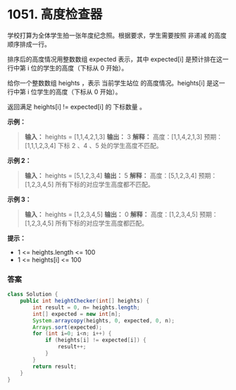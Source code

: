 # 1051. 高度检查器
学校打算为全体学生拍一张年度纪念照。根据要求，学生需要按照 非递减 的高度顺序排成一行。

排序后的高度情况用整数数组 expected 表示，其中 expected[i] 是预计排在这一行中第 i 位的学生的高度（下标从 0 开始）。

给你一个整数数组 heights ，表示 当前学生站位 的高度情况。heights[i] 是这一行中第 i 位学生的高度（下标从 0 开始）。

返回满足 heights[i] != expected[i] 的 下标数量 。

__示例：__
>__输入：__ heights = [1,1,4,2,1,3]
__输出：__ 3 
__解释：__
高度：[1,1,4,2,1,3]
预期：[1,1,1,2,3,4]
下标 2 、4 、5 处的学生高度不匹配。

__示例 2：__
>__输入：__ heights = [5,1,2,3,4]
__输出：__ 5
__解释：__
高度：[5,1,2,3,4]
预期：[1,2,3,4,5]
所有下标的对应学生高度都不匹配。

__示例 3：__
>__输入：__ heights = [1,2,3,4,5]
__输出：__ 0
__解释：__
高度：[1,2,3,4,5]
预期：[1,2,3,4,5]
所有下标的对应学生高度都匹配。
 

__提示：__
- 1 <= heights.length <= 100
- 1 <= heights[i] <= 100

### 答案
```java
class Solution {
    public int heightChecker(int[] heights) {
        int result = 0, n= heights.length;
        int[] expected = new int[n];
        System.arraycopy(heights, 0, expected, 0, n);
        Arrays.sort(expected);
        for (int i=0; i<n; i++) {
            if (heights[i] != expected[i]) {
                result++;
            }
        }
        return result;
    }
}
```